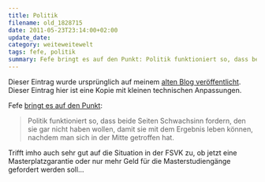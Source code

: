 ```yaml
---
title: Politik
filename: old_1828715
date: 2011-05-23T23:14:00+02:00
update_date:
category: weiteweitewelt
tags: fefe, politik
summary: Fefe bringt es auf den Punkt: Politik funktioniert so, dass beide Seiten Schwachsinn fordern, den sie gar nicht haben wollen, damit sie mit dem Ergebnis leben können, nachdem man sich in der Mitte getroffen hat.
---
```

Dieser Eintrag wurde ursprünglich auf meinem [alten Blog veröffentlicht](https://stu.blogger.de/stories/1828715/). Dieser Eintrag hier ist eine Kopie mit kleinen technischen Anpassungen.

Fefe [bringt es auf den Punkt](http://blog.fefe.de/?ts=b324a5b7):

> Politik funktioniert so, dass beide Seiten Schwachsinn fordern, den sie gar nicht haben wollen, damit sie mit dem Ergebnis leben können, nachdem man sich in der Mitte getroffen hat.

Trifft imho auch sehr gut auf die Situation in der FSVK zu, ob jetzt eine Masterplatzgarantie oder nur mehr Geld für die Masterstudiengänge gefordert werden soll…
